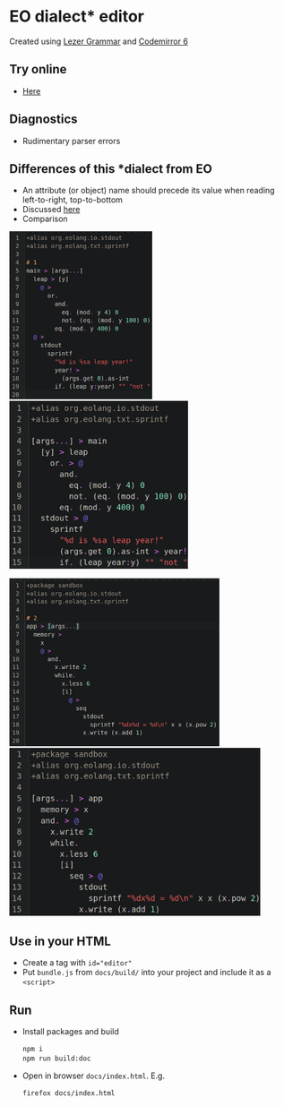 # EO dialect* editor

Created using [Lezer Grammar](https://lezer.codemirror.net/) and [Codemirror 6](https://codemirror.net/6/)

## Try online
* [Here](https://br4ch1st0chr0n3.github.io/eo-editor/)

## Diagnostics
* Rudimentary parser errors

## Differences of this *dialect from EO
* An attribute (or object) name should precede its value when reading left-to-right, top-to-bottom
* Discussed [here](https://github.com/cqfn/eo/issues/568)
* Comparison
<p align="left">
  <img src="./README/dialect 1.png" height="300" title="hover text">
  <img src="./README/eo  1.png" height="300" alt="accessibility text">
</p>
<p align="left">
  <img src="./README/dialect 2.png" height="300" title="hover text">
  <img src="./README/eo 2.png" height="300" alt="accessibility text">
</p>

## Use in your HTML
* Create a tag with `id="editor"`
* Put `bundle.js` from `docs/build/` into your project and include it as a `<script>`

## Run
* Install packages and build
    ```sh
    npm i
    npm run build:doc
    ```
* Open in browser `docs/index.html`. E.g.
    ```sh
    firefox docs/index.html
    ```